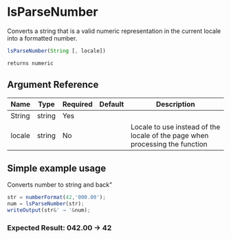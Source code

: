 # lsParseNumber

Converts a string that is a valid numeric representation in the current locale into a formatted number.

```javascript
lsParseNumber(String [, locale])
```

```javascript
returns numeric
```

## Argument Reference

| Name | Type | Required | Default | Description |
| --- | --- | --- | --- | --- |
| String | string | Yes |  |  |
| locale | string | No |  | Locale to use instead of the locale of the page when processing the function |

## Simple example usage

Converts number to string and back"

```javascript
str = numberFormat(42,'000.00');
num = lsParseNumber(str);
writeOutput(str&' → '&num);
```

### Expected Result: 042.00 → 42

